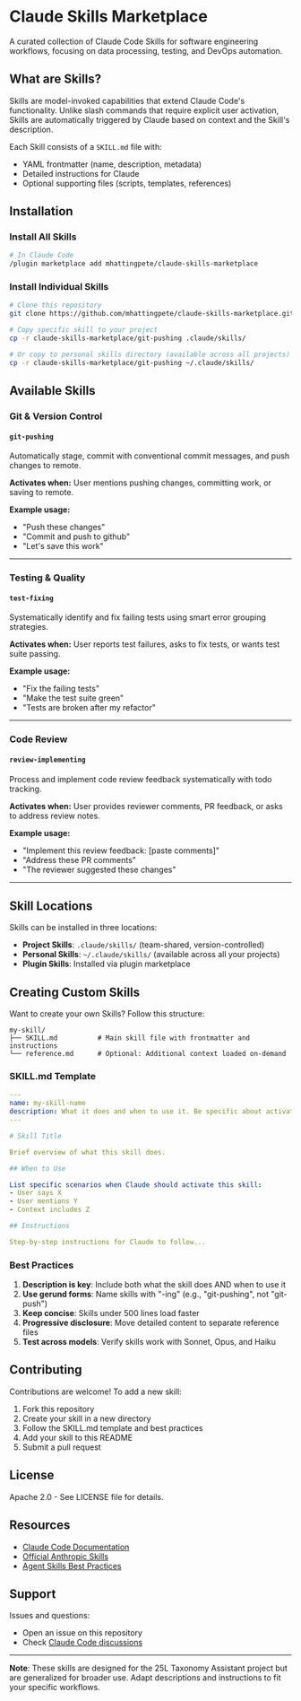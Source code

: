 # Claude Skills Marketplace

A curated collection of Claude Code Skills for software engineering workflows, focusing on data processing, testing, and DevOps automation.

## What are Skills?

Skills are model-invoked capabilities that extend Claude Code's functionality. Unlike slash commands that require explicit user activation, Skills are automatically triggered by Claude based on context and the Skill's description.

Each Skill consists of a `SKILL.md` file with:
- YAML frontmatter (name, description, metadata)
- Detailed instructions for Claude
- Optional supporting files (scripts, templates, references)

## Installation

### Install All Skills

```bash
# In Claude Code
/plugin marketplace add mhattingpete/claude-skills-marketplace
```

### Install Individual Skills

```bash
# Clone this repository
git clone https://github.com/mhattingpete/claude-skills-marketplace.git

# Copy specific skill to your project
cp -r claude-skills-marketplace/git-pushing .claude/skills/

# Or copy to personal skills directory (available across all projects)
cp -r claude-skills-marketplace/git-pushing ~/.claude/skills/
```

## Available Skills

### Git & Version Control

#### `git-pushing`
Automatically stage, commit with conventional commit messages, and push changes to remote.

**Activates when:** User mentions pushing changes, committing work, or saving to remote.

**Example usage:**
- "Push these changes"
- "Commit and push to github"
- "Let's save this work"

---

### Testing & Quality

#### `test-fixing`
Systematically identify and fix failing tests using smart error grouping strategies.

**Activates when:** User reports test failures, asks to fix tests, or wants test suite passing.

**Example usage:**
- "Fix the failing tests"
- "Make the test suite green"
- "Tests are broken after my refactor"

---

### Code Review

#### `review-implementing`
Process and implement code review feedback systematically with todo tracking.

**Activates when:** User provides reviewer comments, PR feedback, or asks to address review notes.

**Example usage:**
- "Implement this review feedback: [paste comments]"
- "Address these PR comments"
- "The reviewer suggested these changes"

---

## Skill Locations

Skills can be installed in three locations:

- **Project Skills**: `.claude/skills/` (team-shared, version-controlled)
- **Personal Skills**: `~/.claude/skills/` (available across all your projects)
- **Plugin Skills**: Installed via plugin marketplace

## Creating Custom Skills

Want to create your own Skills? Follow this structure:

```
my-skill/
├── SKILL.md          # Main skill file with frontmatter and instructions
└── reference.md      # Optional: Additional context loaded on-demand
```

### SKILL.md Template

```yaml
---
name: my-skill-name
description: What it does and when to use it. Be specific about activation triggers.
---

# Skill Title

Brief overview of what this skill does.

## When to Use

List specific scenarios when Claude should activate this skill:
- User says X
- User mentions Y
- Context includes Z

## Instructions

Step-by-step instructions for Claude to follow...
```

### Best Practices

1. **Description is key**: Include both what the skill does AND when to use it
2. **Use gerund forms**: Name skills with "-ing" (e.g., "git-pushing", not "git-push")
3. **Keep concise**: Skills under 500 lines load faster
4. **Progressive disclosure**: Move detailed content to separate reference files
5. **Test across models**: Verify skills work with Sonnet, Opus, and Haiku

## Contributing

Contributions are welcome! To add a new skill:

1. Fork this repository
2. Create your skill in a new directory
3. Follow the SKILL.md template and best practices
4. Add your skill to this README
5. Submit a pull request

## License

Apache 2.0 - See LICENSE file for details.

## Resources

- [Claude Code Documentation](https://docs.claude.com/en/docs/claude-code/skills)
- [Official Anthropic Skills](https://github.com/anthropics/skills)
- [Agent Skills Best Practices](https://docs.claude.com/en/docs/agents-and-tools/agent-skills/best-practices.md)

## Support

Issues and questions:
- Open an issue on this repository
- Check [Claude Code discussions](https://github.com/anthropics/claude-code/discussions)

---

**Note**: These skills are designed for the 25L Taxonomy Assistant project but are generalized for broader use. Adapt descriptions and instructions to fit your specific workflows.
